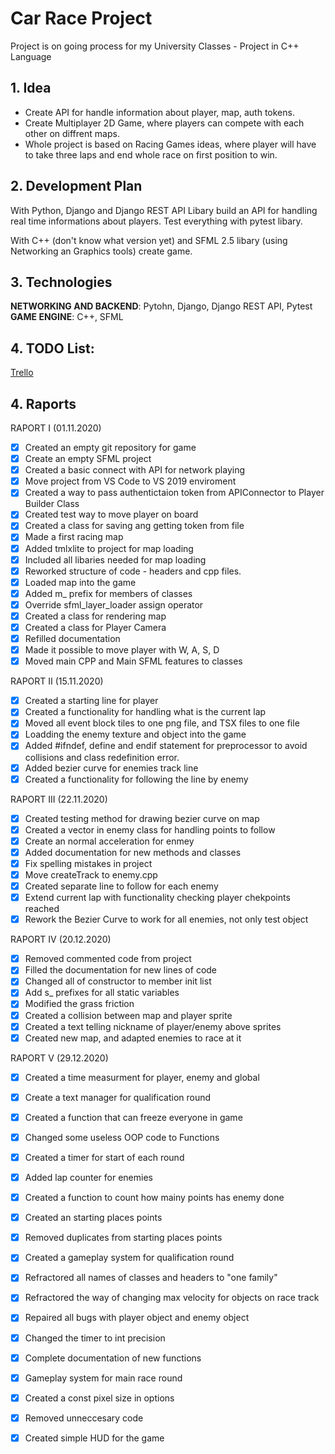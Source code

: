 # Car Race Project
Project is on going process for my University Classes - Project in C++ Language

## 1. Idea

- Create API for handle information about player, map, auth tokens.
- Create Multiplayer 2D Game, where players can compete with each other on diffrent maps.
- Whole project is based on Racing Games ideas, where player will have to take three laps and end whole race on first position to win.

## 2. Development Plan

With Python, Django and Django REST API Libary build an API for handling real time informations about players. Test everything with pytest libary.

With C++ (don't know what version yet) and SFML 2.5 libary (using Networking an Graphics tools) create game.

## 3. Technologies

**NETWORKING AND BACKEND**: Pytohn, Django, Django REST API, Pytest
**GAME ENGINE**: C++, SFML

## 4. TODO List:


[Trello](https://trello.com/b/abXLx3YW/car-race-game-cpp-project)

## 4. Raports

RAPORT I (01.11.2020)

- [x] Created an empty git repository for game
- [x] Create an empty SFML project
- [x] Created a basic connect with API for network playing 
- [x] Move project from VS Code to VS 2019 enviroment
- [x] Created a way to pass authentictaion token from APIConnector to Player Builder Class
- [x] Created test way to move player on board
- [x] Created a class for saving ang getting token from file
- [x] Made a first racing map
- [x] Added tmlxlite to project for map loading
- [x] Included all libaries needed for map loading
- [x] Reworked structure of code - headers and cpp files.
- [x] Loaded map into the game
- [x] Added m_ prefix for members of classes
- [x] Override sfml_layer_loader assign operator
- [x] Created a class for rendering map
- [x] Created a class for Player Camera
- [x] Refilled documentation
- [x] Made it possible to move player with W, A, S, D
- [x] Moved main CPP and Main SFML features to classes

RAPORT II (15.11.2020)

- [x] Created a starting line for player
- [x] Created a functionality for handling what is the current lap
- [x] Moved all event block tiles to one png file, and TSX files to one file
- [x] Loadding the enemy texture and object into the game
- [x] Added #ifndef, define and endif statement for preprocessor to avoid collisions and class redefinition error.
- [x] Added bezier curve for enemies track line
- [x] Created a functionality for following the line by enemy

RAPORT III (22.11.2020)

- [x] Created testing method for drawing bezier curve on map
- [x] Created a vector in enemy class for handling points to follow
- [x] Create an normal acceleration for enmey 
- [x] Added documentation for new methods and classes
- [x] Fix spelling mistakes in project
- [x] Move createTrack to enemy.cpp
- [x] Created separate line to follow for each enemy
- [x] Extend current lap with functionality checking player chekpoints reached
- [x] Rework the Bezier Curve to work for all enemies, not only test object

RAPORT IV (20.12.2020)

- [x] Removed commented code from project
- [x] Filled the documentation for new lines of code
- [x] Changed all of constructor to member init list
- [x] Add s_ prefixes for all static variables
- [x] Modified the grass friction
- [x] Created a collision between map and player sprite
- [x] Created a text telling nickname of player/enemy above sprites
- [x] Created new map, and adapted enemies to race at it

RAPORT V (29.12.2020)

- [x] Created a time measurment for player, enemy and global
- [x] Create a text manager for qualification round
- [x] Created a function that can freeze everyone in game
- [x] Changed some useless OOP code to Functions
- [x] Created a timer for start of each round
- [x] Added lap counter for enemies
- [x] Created a function to count how mainy points has enemy done
- [x] Created an starting places points
- [x] Removed duplicates from starting places points
- [x] Created a gameplay system for qualification round
- [x] Refractored all names of classes and headers to "one family"
- [x] Refractored the way of changing max velocity for objects on race track
- [x] Repaired all bugs with player object and enemy object
- [x] Changed the timer to int precision
- [x] Complete documentation of new functions
- [x] Gameplay system for main race round
- [x] Created a const pixel size in options
- [x] Removed unneccesary code
- [x] Created simple HUD for the game

